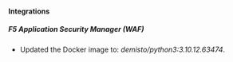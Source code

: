 #### Integrations
##### F5 Application Security Manager (WAF)
- Updated the Docker image to: *demisto/python3:3.10.12.63474*.
